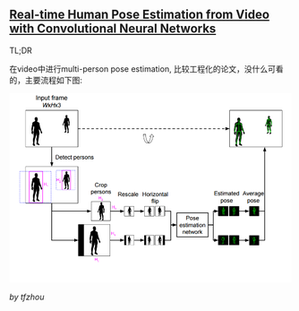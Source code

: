 ## [Real-time Human Pose Estimation from Video with Convolutional Neural Networks](https://arxiv.org/pdf/1609.07420.pdf)

TL;DR

在video中进行multi-person pose estimation,
比较工程化的论文，没什么可看的，主要流程如下图:

![pose](video-poseest.png "")


*by tfzhou*
